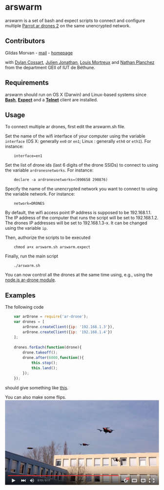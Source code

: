 # arswarm

arswarm is a set of bash and expect scripts to connect and configure multiple [Parrot ar drones 2](http://ardrone2.parrot.com/) on the same unencrypted network.

## Contributors

Gildas Morvan - [mail](mailto:gildas.morvan@univ-artois.fr) - [homepage](http://www.lgi2a.univ-artois.fr/~morvan/)

with [Dylan Cossart](mailto:dylan_cossart@ens.univ-artois.fr), [Julien Jonathan](mailto:julien_jonathan@ens.univ-artois.fr), [Louis Mortreux](mailto:louis_mortreux@ens.univ-artois.fr) and [Nathan Planchez](mailto:nathan_planchez@ens.univ-artois.fr) from the department GEII of IUT de Béthune.

## Requirements

arswarm should run on OS X (Darwin) and Linux-based systems since **[Bash](http://tiswww.case.edu/php/chet/bash/bashtop.html)**, **[Expect](http://expect.sourceforge.net/)** and a **[Telnet](http://en.wikipedia.org/wiki/Telnet)** client are installed.


## Usage

To connect multiple ar drones, first edit the arswarm.sh file.
	
Set the name of the wifi interface of your computer using the variable `interface` (OS X: generally `en0` or `en1`; Linux : generally `eth0` or `eth1`). For instance: 


		interface=en1

Set the list of drone ids (last 6 digits of the drone  SSIDs) to connect to using the variable `ardronesnetworks`. For instance:

		declare -a ardronesnetworks=(090658 290876)

Specify the name of the unencrypted network you want to connect to using the variable network. For instance:

		network=DRONES

By default, the wifi access point IP address is supposed to be 192.168.1.1. The IP address of the computer that runs the script will be set to 192.168.1.2.
The drones IP addresses will be set to 192.168.1.3-x. It can be changed using the variable `ip`.

Then, authorize the scripts to be executed
	
        chmod a+x arswarm.sh arswarm.expect


Finally, run the main script

        ./arswarm.sh

You can now control all the drones at the same time using, e.g., using the [node.js ar-drone module](http://nodecopter.com/).

## Examples

The following code

```js
    var arDrone = require('ar-drone');
    var drones = [
        arDrone.createClient({ip: '192.168.1.3'}),
        arDrone.createClient({ip: '192.168.1.4'})
    ];
            
    drones.forEach(function(drone){
        drone.takeoff();
        drone.after(6000,function(){
            this.stop();
            this.land();
        });
    });
```

should give something like [this](example.mp4).


You can also make some flips.
[![ScreenShot](video.png)](https://youtu.be/y831UM1GfXM)

